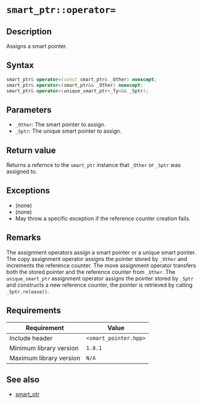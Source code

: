 # `smart_ptr::operator=`

## Description

Assigns a smart pointer.

## Syntax

```cpp
smart_ptr& operator=(const smart_ptr& _Other) noexcept;
smart_ptr& operator=(smart_ptr&& _Other) noexcept;
smart_ptr& operator=(unique_smart_ptr<_Ty>&& _Sptr);
```

## Parameters

- `_Other`: The smart pointer to assign.
- `_Sptr`: The unique smart pointer to assign.

## Return value

Returns a refernce to the `smart_ptr` instance that `_Other` or `_Sptr` was assigned to.

## Exceptions

- (none)
- (none)
- May throw a specific exception if the reference counter creation fails.

## Remarks

The assignment operators assign a smart pointer or a unique smart pointer. The copy assignment operator assigns the pointer stored by 
`_Other` and increments the reference counter. The move assignment operator transfers both the stored pointer and the reference 
counter from `_Other`. The `unique_smart_ptr` assignment operator assigns the pointer stored by `_Sptr` and constructs a new reference 
counter, the pointer is retrieved by calling `_Sptr.release()`.

## Requirements

| Requirement             | Value                 |
|-------------------------|-----------------------|
| Include header          | `<smart_pointer.hpp>` |
| Minimum library version | `1.0.1`               |
| Maximum library version | `N/A`                 |

## See also

- [smart_ptr](smart_ptr.md)